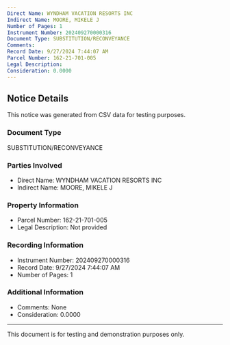 ```yaml
---
Direct Name: WYNDHAM VACATION RESORTS INC
Indirect Name: MOORE, MIKELE J
Number of Pages: 1
Instrument Number: 202409270000316
Document Type: SUBSTITUTION/RECONVEYANCE
Comments: 
Record Date: 9/27/2024 7:44:07 AM
Parcel Number: 162-21-701-005
Legal Description: 
Consideration: 0.0000
---
```


## Notice Details

This notice was generated from CSV data for testing purposes.

### Document Type
SUBSTITUTION/RECONVEYANCE

### Parties Involved
- Direct Name: WYNDHAM VACATION RESORTS INC
- Indirect Name: MOORE, MIKELE J

### Property Information
- Parcel Number: 162-21-701-005
- Legal Description: Not provided

### Recording Information
- Instrument Number: 202409270000316
- Record Date: 9/27/2024 7:44:07 AM
- Number of Pages: 1

### Additional Information
- Comments: None
- Consideration: 0.0000

---

This document is for testing and demonstration purposes only.
